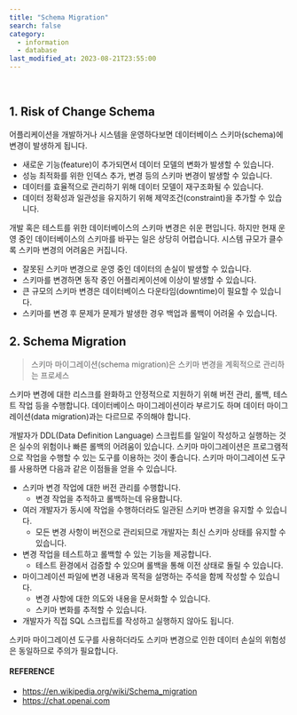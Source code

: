 ```yaml
---
title: "Schema Migration"
search: false
category:
  - information
  - database
last_modified_at: 2023-08-21T23:55:00
---
```


<br/>

## 1. Risk of Change Schema 

어플리케이션을 개발하거나 시스템을 운영하다보면 데이터베이스 스키마(schema)에 변경이 발생하게 됩니다. 

* 새로운 기능(feature)이 추가되면서 데이터 모델의 변화가 발생할 수 있습니다.
* 성능 최적화를 위한 인덱스 추가, 변경 등의 스키마 변경이 발생할 수 있습니다.
* 데이터를 효율적으로 관리하기 위해 데이터 모델이 재구조화될 수 있습니다. 
* 데이터 정확성과 일관성을 유지하기 위해 제약조건(constraint)을 추가할 수 있습니다. 

개발 혹은 테스트를 위한 데이터베이스의 스키마 변경은 쉬운 편입니다. 
하지만 현재 운영 중인 데이터베이스의 스키마를 바꾸는 일은 상당히 어렵습니다. 
시스템 규모가 클수록 스키마 변경의 어려움은 커집니다. 

* 잘못된 스키마 변경으로 운영 중인 데이터의 손실이 발생할 수 있습니다.
* 스키마를 변경하면 동작 중인 어플리케이션에 이상이 발생할 수 있습니다.
* 큰 규모의 스키마 변경은 데이터베이스 다운타임(downtime)이 필요할 수 있습니다.
* 스키마를 변경 후 문제가 문제가 발생한 경우 백업과 롤백이 어려울 수 있습니다.

## 2. Schema Migration

> 스키마 마이그레이션(schema migration)은 스키마 변경을 계획적으로 관리하는 프로세스

스키마 변경에 대한 리스크를 완화하고 안정적으로 지원하기 위해 버전 관리, 롤백, 테스트 작업 등을 수행합니다. 
데이터베이스 마이그레이션이라 부르기도 하며 데이터 마이그레이션(data migration)과는 다르므로 주의해야 합니다. 

개발자가 DDL(Data Definition Language) 스크립트를 일일이 작성하고 실행하는 것은 실수의 위험이나 빠른 롤백의 어려움이 있습니다. 
스키마 마이그레이션은 프로그램적으로 작업을 수행할 수 있는 도구를 이용하는 것이 좋습니다. 
스키마 마이그레이션 도구를 사용하면 다음과 같은 이점들을 얻을 수 있습니다. 

* 스키마 변경 작업에 대한 버전 관리를 수행합니다.
    * 변경 작업을 추적하고 롤백하는데 유용합니다.
* 여러 개발자가 동시에 작업을 수행하더라도 일관된 스키마 변경을 유지할 수 있습니다.
    * 모든 변경 사항이 버전으로 관리되므로 개발자는 최신 스키마 상태를 유지할 수 있습니다.
* 변경 작업을 테스트하고 롤백할 수 있는 기능을 제공합니다.
    * 테스트 환경에서 검증할 수 있으며 롤백을 통해 이전 상태로 돌릴 수 있습니다.
* 마이그레이션 파일에 변경 내용과 목적을 설명하는 주석을 함께 작성할 수 있습니다.   
    * 변경 사항에 대한 의도와 내용을 문서화할 수 있습니다.
    * 스키마 변화를 추적할 수 있습니다.
* 개발자가 직접 SQL 스크립트를 작성하고 실행하지 않아도 됩니다.

스키마 마이그레이션 도구를 사용하더라도 스키마 변경으로 인한 데이터 손실의 위험성은 동일하므로 주의가 필요합니다. 

#### REFERENCE

* <https://en.wikipedia.org/wiki/Schema_migration>
* <https://chat.openai.com>